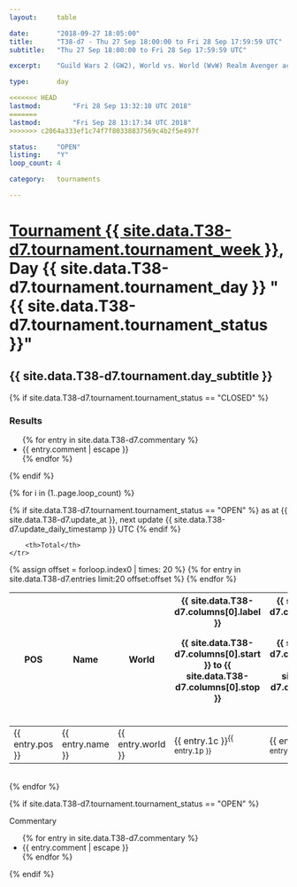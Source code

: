```yaml
---
layout: 	table

date: 		"2018-09-27 18:05:00"
title: 		"T38-d7 - Thu 27 Sep 18:00:00 to Fri 28 Sep 17:59:59 UTC"
subtitle: 	"Thu 27 Sep 18:00:00 to Fri 28 Sep 17:59:59 UTC"

excerpt:    "Guild Wars 2 (GW2), World vs. World (WvW) Realm Avenger achivement Tournament. \"Every Kill Counts\""

type:       day

<<<<<<< HEAD
lastmod: 		"Fri 28 Sep 13:32:10 UTC 2018"
=======
lastmod: 		"Fri Sep 28 13:17:34 UTC 2018"
>>>>>>> c2064a333ef1c74f7f80338837569c4b2f5e497f

status:     "OPEN"
listing:    "Y"
loop_count: 4

category: 	tournaments

---
```

<div class="table_header">
    <h1><a href="{{ site.data.T38-d7.tournament.week_url }}">Tournament {{ site.data.T38-d7.tournament.tournament_week }}</a>, Day {{ site.data.T38-d7.tournament.tournament_day }} "{{ site.data.T38-d7.tournament.tournament_status }}"</h1>
    <h2>{{ site.data.T38-d7.tournament.day_subtitle }}</h2> 
</div>

{% if site.data.T38-d7.tournament.tournament_status == "CLOSED" %} 
<div class="commentary">
  <h3>Results</h3>
  <ul>
    {% for entry in site.data.T38-d7.commentary %}
    <li class="commentary_list">{{ entry.comment | escape }}</li>
    {% endfor %}
  </ul>
</div>
{% endif %}


{% for i in (1..page.loop_count) %}

{% if site.data.T38-d7.tournament.tournament_status == "OPEN" %} 
<span class="table_nextupdate">as at {{ site.data.T38-d7.update_at }}, next update {{ site.data.T38-d7.update_daily_timestamp }} UTC</span> 
{% endif %}

<table class="day_table">
  <colgroup>
    <col style="width:18px">
    <col style="width:55px">
    <col style="width:55px">
    <col style="width:12px">
    <col style="width:12px">
    <col style="width:12px">
    <col style="width:12px">
    <col style="width:12px">
    <col style="width:12px">
    <col style="width:12px">
    <col style="width:12px">
    <col style="width:12px">
    <col style="width:12px">
    <col style="width:12px">
    <col style="width:12px">
    <col style="width:12px">
    <col style="width:12px">
    <col style="width:12px">
    <col style="width:12px">
    <col style="width:12px">
    <col style="width:12px">
    <col style="width:12px">
    <col style="width:12px">
    <col style="width:12px">
    <col style="width:12px">
    <col style="width:12px">
    <col style="width:12px">
    <col style="width:18px">
  </colgroup>  
  <thead>
    <tr>
        <th>POS</th>
        <th class="AlignLeft">Name</th>
        <th class="AlignLeft">World</th>

<th><div class="label">{{ site.data.T38-d7.columns[0].label }}<p class="onhover">{{ site.data.T38-d7.columns[0].start }} to {{ site.data.T38-d7.columns[0].stop }}</p></div>​</th>
<th><div class="label">{{ site.data.T38-d7.columns[1].label }}<p class="onhover">{{ site.data.T38-d7.columns[1].start }} to {{ site.data.T38-d7.columns[1].stop }}</p></div>​</th>
<th><div class="label">{{ site.data.T38-d7.columns[2].label }}<p class="onhover">{{ site.data.T38-d7.columns[2].start }} to {{ site.data.T38-d7.columns[2].stop }}</p></div>​</th>
<th><div class="label">{{ site.data.T38-d7.columns[3].label }}<p class="onhover">{{ site.data.T38-d7.columns[3].start }} to {{ site.data.T38-d7.columns[3].stop }}</p></div>​</th>
<th><div class="label">{{ site.data.T38-d7.columns[4].label }}<p class="onhover">{{ site.data.T38-d7.columns[4].start }} to {{ site.data.T38-d7.columns[4].stop }}</p></div>​</th>
<th><div class="label">{{ site.data.T38-d7.columns[5].label }}<p class="onhover">{{ site.data.T38-d7.columns[5].start }} to {{ site.data.T38-d7.columns[5].stop }}</p></div>​</th>
<th><div class="label">{{ site.data.T38-d7.columns[6].label }}<p class="onhover">{{ site.data.T38-d7.columns[6].start }} to {{ site.data.T38-d7.columns[6].stop }}</p></div>​</th>
<th><div class="label">{{ site.data.T38-d7.columns[7].label }}<p class="onhover">{{ site.data.T38-d7.columns[7].start }} to {{ site.data.T38-d7.columns[7].stop }}</p></div>​</th>
<th><div class="label">{{ site.data.T38-d7.columns[8].label }}<p class="onhover">{{ site.data.T38-d7.columns[8].start }} to {{ site.data.T38-d7.columns[8].stop }}</p></div>​</th>
<th><div class="label">{{ site.data.T38-d7.columns[9].label }}<p class="onhover">{{ site.data.T38-d7.columns[9].start }} to {{ site.data.T38-d7.columns[9].stop }}</p></div>​</th>
<th><div class="label">{{ site.data.T38-d7.columns[10].label }}<p class="onhover">{{ site.data.T38-d7.columns[10].start }} to {{ site.data.T38-d7.columns[10].stop }}</p></div>​</th>

<th><div class="label">{{ site.data.T38-d7.columns[11].label }}<p class="onhover">{{ site.data.T38-d7.columns[11].start }} to {{ site.data.T38-d7.columns[11].stop }}</p></div>​</th>
<th><div class="label">{{ site.data.T38-d7.columns[12].label }}<p class="onhover">{{ site.data.T38-d7.columns[12].start }} to {{ site.data.T38-d7.columns[12].stop }}</p></div>​</th>
<th><div class="label">{{ site.data.T38-d7.columns[13].label }}<p class="onhover">{{ site.data.T38-d7.columns[13].start }} to {{ site.data.T38-d7.columns[13].stop }}</p></div>​</th>
<th><div class="label">{{ site.data.T38-d7.columns[14].label }}<p class="onhover">{{ site.data.T38-d7.columns[14].start }} to {{ site.data.T38-d7.columns[14].stop }}</p></div>​</th>
<th><div class="label">{{ site.data.T38-d7.columns[15].label }}<p class="onhover">{{ site.data.T38-d7.columns[15].start }} to {{ site.data.T38-d7.columns[15].stop }}</p></div>​</th>
<th><div class="label">{{ site.data.T38-d7.columns[16].label }}<p class="onhover">{{ site.data.T38-d7.columns[16].start }} to {{ site.data.T38-d7.columns[16].stop }}</p></div>​</th>
<th><div class="label">{{ site.data.T38-d7.columns[17].label }}<p class="onhover">{{ site.data.T38-d7.columns[17].start }} to {{ site.data.T38-d7.columns[17].stop }}</p></div>​</th>
<th><div class="label">{{ site.data.T38-d7.columns[18].label }}<p class="onhover">{{ site.data.T38-d7.columns[18].start }} to {{ site.data.T38-d7.columns[18].stop }}</p></div>​</th>
<th><div class="label">{{ site.data.T38-d7.columns[19].label }}<p class="onhover">{{ site.data.T38-d7.columns[19].start }} to {{ site.data.T38-d7.columns[19].stop }}</p></div>​</th>
<th><div class="label">{{ site.data.T38-d7.columns[20].label }}<p class="onhover">{{ site.data.T38-d7.columns[20].start }} to {{ site.data.T38-d7.columns[20].stop }}</p></div>​</th>

<th><div class="label">{{ site.data.T38-d7.columns[21].label }}<p class="onhover">{{ site.data.T38-d7.columns[21].start }} to {{ site.data.T38-d7.columns[21].stop }}</p></div>​</th>
<th><div class="label">{{ site.data.T38-d7.columns[22].label }}<p class="onhover">{{ site.data.T38-d7.columns[22].start }} to {{ site.data.T38-d7.columns[22].stop }}</p></div>​</th>
<th><div class="label">{{ site.data.T38-d7.columns[23].label }}<p class="onhover">{{ site.data.T38-d7.columns[23].start }} to {{ site.data.T38-d7.columns[23].stop }}</p></div>​</th>

        <th>Total</th>
    </tr>
  </thead>
  {% assign offset = forloop.index0 | times: 20 %}
<tbody>
{% for entry in site.data.T38-d7.entries limit:20 offset:offset %}
  <tr>
    <td class="pl{{ entry.pos }}">{{ entry.pos }}</td>
    <td class="AlignLeft">{{ entry.name }}</td>
    <td class="AlignLeft">{{ entry.world }}</td>
    <td class="pl{{ entry.1p }}">{{ entry.1c }}<sup>{{ entry.1p }}</sup></td>
    <td class="pl{{ entry.2p }}">{{ entry.2c }}<sup>{{ entry.2p }}</sup></td>
    <td class="pl{{ entry.3p }}">{{ entry.3c }}<sup>{{ entry.3p }}</sup></td>
    <td class="pl{{ entry.4p }}">{{ entry.4c }}<sup>{{ entry.4p }}</sup></td>
    <td class="pl{{ entry.5p }}">{{ entry.5c }}<sup>{{ entry.5p }}</sup></td>
    <td class="pl{{ entry.6p }}">{{ entry.6c }}<sup>{{ entry.6p }}</sup></td>
    <td class="pl{{ entry.7p }}">{{ entry.7c }}<sup>{{ entry.7p }}</sup></td>
    <td class="pl{{ entry.8p }}">{{ entry.8c }}<sup>{{ entry.8p }}</sup></td>
    <td class="pl{{ entry.9p }}">{{ entry.9c }}<sup>{{ entry.9p }}</sup></td>
    <td class="pl{{ entry.10p }}">{{ entry.10c }}<sup>{{ entry.10p }}</sup></td>
    <td class="pl{{ entry.11p }}">{{ entry.11c }}<sup>{{ entry.11p }}</sup></td>
    <td class="pl{{ entry.12p }}">{{ entry.12c }}<sup>{{ entry.12p }}</sup></td>
    <td class="pl{{ entry.13p }}">{{ entry.13c }}<sup>{{ entry.13p }}</sup></td>
    <td class="pl{{ entry.14p }}">{{ entry.14c }}<sup>{{ entry.14p }}</sup></td>
    <td class="pl{{ entry.15p }}">{{ entry.15c }}<sup>{{ entry.15p }}</sup></td>
    <td class="pl{{ entry.16p }}">{{ entry.16c }}<sup>{{ entry.16p }}</sup></td>
    <td class="pl{{ entry.17p }}">{{ entry.17c }}<sup>{{ entry.17p }}</sup></td>
    <td class="pl{{ entry.18p }}">{{ entry.18c }}<sup>{{ entry.18p }}</sup></td>
    <td class="pl{{ entry.19p }}">{{ entry.19c }}<sup>{{ entry.19p }}</sup></td>
    <td class="pl{{ entry.20p }}">{{ entry.20c }}<sup>{{ entry.20p }}</sup></td>
    <td class="pl{{ entry.21p }}">{{ entry.21c }}<sup>{{ entry.21p }}</sup></td>
    <td class="pl{{ entry.22p }}">{{ entry.22c }}<sup>{{ entry.22p }}</sup></td>
    <td class="pl{{ entry.23p }}">{{ entry.23c }}<sup>{{ entry.23p }}</sup></td>
    <td class="pl{{ entry.24p }}">{{ entry.24c }}<sup>{{ entry.24p }}</sup></td>
    <td>{{ entry.total }}</td>
  </tr>
{% endfor %}  
</tbody>
</table>
<div class="leaderboard"></div>
<br />
{% endfor %}

{% if site.data.T38-d7.tournament.tournament_status == "OPEN" %} 
<div class="commentary">
  <span class="commentary_title">Commentary</span>
  <ul>
    {% for entry in site.data.T38-d7.commentary %}
    <li class="commentary_list">{{ entry.comment | escape }}</li>
    {% endfor %}
  </ul>
</div>
{% endif %}


